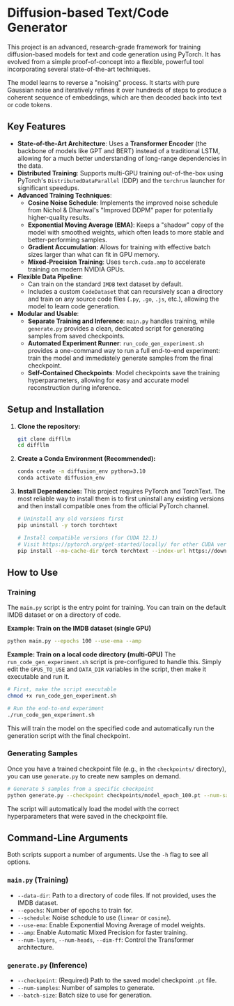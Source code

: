 # Diffusion-based Text/Code Generator

This project is an advanced, research-grade framework for training diffusion-based models for text and code generation using PyTorch. It has evolved from a simple proof-of-concept into a flexible, powerful tool incorporating several state-of-the-art techniques.

The model learns to reverse a "noising" process. It starts with pure Gaussian noise and iteratively refines it over hundreds of steps to produce a coherent sequence of embeddings, which are then decoded back into text or code tokens.

## Key Features

- **State-of-the-Art Architecture**: Uses a **Transformer Encoder** (the backbone of models like GPT and BERT) instead of a traditional LSTM, allowing for a much better understanding of long-range dependencies in the data.
- **Distributed Training**: Supports multi-GPU training out-of-the-box using PyTorch's `DistributedDataParallel` (DDP) and the `torchrun` launcher for significant speedups.
- **Advanced Training Techniques**:
    - **Cosine Noise Schedule**: Implements the improved noise schedule from Nichol & Dhariwal's "Improved DDPM" paper for potentially higher-quality results.
    - **Exponential Moving Average (EMA)**: Keeps a "shadow" copy of the model with smoothed weights, which often leads to more stable and better-performing samples.
    - **Gradient Accumulation**: Allows for training with effective batch sizes larger than what can fit in GPU memory.
    - **Mixed-Precision Training**: Uses `torch.cuda.amp` to accelerate training on modern NVIDIA GPUs.
- **Flexible Data Pipeline**:
    - Can train on the standard `IMDB` text dataset by default.
    - Includes a custom `CodeDataset` that can recursively scan a directory and train on any source code files (`.py`, `.go`, `.js`, etc.), allowing the model to learn code generation.
- **Modular and Usable**:
    - **Separate Training and Inference**: `main.py` handles training, while `generate.py` provides a clean, dedicated script for generating samples from saved checkpoints.
    - **Automated Experiment Runner**: `run_code_gen_experiment.sh` provides a one-command way to run a full end-to-end experiment: train the model and immediately generate samples from the final checkpoint.
    - **Self-Contained Checkpoints**: Model checkpoints save the training hyperparameters, allowing for easy and accurate model reconstruction during inference.

## Setup and Installation

1.  **Clone the repository:**
    ```bash
    git clone diffllm
    cd diffllm
    ```

2.  **Create a Conda Environment (Recommended):**
    ```bash
    conda create -n diffusion_env python=3.10
    conda activate diffusion_env
    ```

3.  **Install Dependencies:**
    This project requires PyTorch and TorchText. The most reliable way to install them is to first uninstall any existing versions and then install compatible ones from the official PyTorch channel.

    ```bash
    # Uninstall any old versions first
    pip uninstall -y torch torchtext

    # Install compatible versions (for CUDA 12.1)
    # Visit https://pytorch.org/get-started/locally/ for other CUDA versions or CPU-only install.
    pip install --no-cache-dir torch torchtext --index-url https://download.pytorch.org/whl/cu121
    ```

## How to Use

### Training

The `main.py` script is the entry point for training. You can train on the default IMDB dataset or on a directory of code.

**Example: Train on the IMDB dataset (single GPU)**
```bash
python main.py --epochs 100 --use-ema --amp
```

**Example: Train on a local code directory (multi-GPU)**
The `run_code_gen_experiment.sh` script is pre-configured to handle this. Simply edit the `GPUS_TO_USE` and `DATA_DIR` variables in the script, then make it executable and run it.

```bash
# First, make the script executable
chmod +x run_code_gen_experiment.sh

# Run the end-to-end experiment
./run_code_gen_experiment.sh
```
This will train the model on the specified code and automatically run the generation script with the final checkpoint.

### Generating Samples

Once you have a trained checkpoint file (e.g., in the `checkpoints/` directory), you can use `generate.py` to create new samples on demand.

```bash
# Generate 5 samples from a specific checkpoint
python generate.py --checkpoint checkpoints/model_epoch_100.pt --num-samples 5
```
The script will automatically load the model with the correct hyperparameters that were saved in the checkpoint file.

## Command-Line Arguments

Both scripts support a number of arguments. Use the `-h` flag to see all options.

### `main.py` (Training)
- `--data-dir`: Path to a directory of code files. If not provided, uses the IMDB dataset.
- `--epochs`: Number of epochs to train for.
- `--schedule`: Noise schedule to use (`linear` or `cosine`).
- `--use-ema`: Enable Exponential Moving Average of model weights.
- `--amp`: Enable Automatic Mixed Precision for faster training.
- `--num-layers`, `--num-heads`, `--dim-ff`: Control the Transformer architecture.

### `generate.py` (Inference)
- `--checkpoint`: (Required) Path to the saved model checkpoint `.pt` file.
- `--num-samples`: Number of samples to generate.
- `--batch-size`: Batch size to use for generation.
